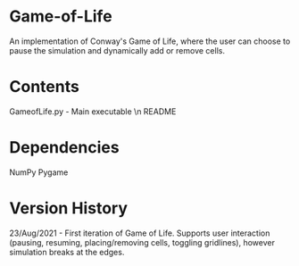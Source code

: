 # Game-of-Life
An implementation of Conway's Game of Life, where the user can choose to pause the simulation and dynamically add or remove cells.

# Contents
GameofLife.py - Main executable \n
README

# Dependencies
NumPy
Pygame

# Version History
23/Aug/2021 - First iteration of Game of Life. Supports user interaction (pausing, resuming, placing/removing cells, toggling gridlines), however simulation breaks at the edges.
